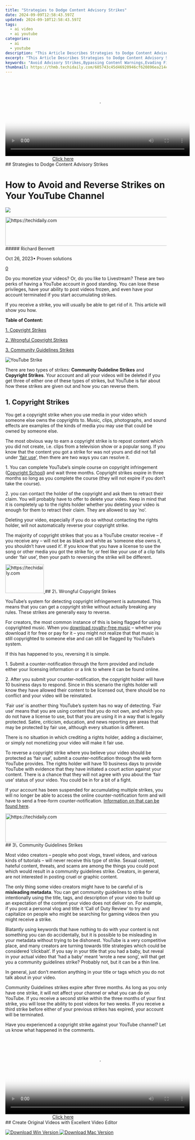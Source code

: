 ```yaml
---
title: "Strategies to Dodge Content Advisory Strikes"
date: 2024-09-09T12:58:43.597Z
updated: 2024-09-10T12:58:43.597Z
tags:
  - ai video
  - ai youtube
categories:
  - ai
  - youtube
description: "This Article Describes Strategies to Dodge Content Advisory Strikes"
excerpt: "This Article Describes Strategies to Dodge Content Advisory Strikes"
keywords: "Avoid Advisory Strikes,Bypassing Content Warnings,Evading Film Ratings,Strategies to Skirt Advisories,Steering Clear of Censorship,Circumventing Rating Blocks,Sidestepping Restrictions"
thumbnail: https://thmb.techidaily.com/605743c45d46920946cf620896ea214cdef6126e457144d63179eeaf5994b016.jpg
---
```


<!-- affiliate ads begin -->
<span id="1983474">
					<video width="576" height="240" style="cursor:pointer"
           poster="//a.impactradius-go.com/display-clicktoplayimage/1983474.png"
           onclick="if(!this.playClicked){this.play();this.setAttribute('controls',true);this.playClicked=true;}">
	   <source src="//a.impactradius-go.com/display-ad/22993-1983474">
	   <img src="//a.impactradius-go.com/display-clicktoplayimage/1983474.png" style="border: none; height: 100%; width: 100%; object-fit: contain">
	</video>
	<div style="width:360px;text-align:center"><a href="javascript:window.open(decodeURIComponent('https%3A%2F%2Fhomestyler.sjv.io%2Fc%2F5597632%2F1983474%2F22993'), '_blank');void(0);">Click here</a></div>
</span>
<img height="0" width="0" src="https://imp.pxf.io/i/5597632/1983474/22993" style="position:absolute;visibility:hidden;" border="0" />
<!-- affiliate ads end -->
## Strategies to Dodge Content Advisory Strikes

# How to Avoid and Reverse Strikes on Your YouTube Channel

![](https://images.wondershare.com/filmora/article-images/richard-bennett.jpg)

<!-- affiliate ads begin -->
<a href="https://ephamedtechinc.pxf.io/c/5597632/2136621/26400" target="_top" id="2136621">
  <img src="//a.impactradius-go.com/display-ad/26400-2136621" border="0" alt="https://techidaily.com" width="728" height="90"/>
</a>
<img height="0" width="0" src="https://ephamedtechinc.pxf.io/i/5597632/2136621/26400" style="position:absolute;visibility:hidden;" border="0" />
<!-- affiliate ads end -->
##### Richard Bennett

 Oct 26, 2023• Proven solutions

[0](#commentsBoxSeoTemplate)

Do you monetize your videos? Or, do you like to Livestream? These are two perks of having a YouTube account in good standing. You can lose these privileges, have your ability to post videos frozen, and even have your account terminated if you start accumulating strikes.

If you receive a strike, you will usually be able to get rid of it. This article will show you how.

**Table of Content:**

[1\. Copyright Strikes](#strikes)

[2. Wrongful Copyright Strikes](#wrong)

[3. Community Guidelines Strikes](#community)

![YouTube Strike](https://images.wondershare.com/filmora/article-images/youtube-strike.jpg)

 There are two types of strikes: **Community Guideline Strikes** and **Copyright Strikes**. Your account and all your videos will be deleted if you get three of either one of these types of strikes, but YouTube is fair about how these strikes are given out and how you can reverse them.

## 1\. Copyright Strikes

You get a copyright strike when you use media in your video which someone else owns the copyrights to. Music, clips, photographs, and sound effects are examples of the kinds of media you may use that could be owned by someone else.

The most obvious way to earn a copyright strike is to repost content which you did not create, i.e. clips from a television show or a popular song. If you know that the content you got a strike for was not yours and did not fall under [‘fair use](https://tools.techidaily.com/wondershare/filmora/download/)’, then there are two ways you can resolve it.

1\. You can complete YouTube’s simple course on copyright infringement ([Copyright School](https://www.youtube.com/copyright%5Fschool)) and wait three months. Copyright strikes expire in three months so long as you complete the course (they will not expire if you don’t take the course).

2\. you can contact the holder of the copyright and ask them to retract their claim. You will probably have to offer to delete your video. Keep in mind that it is completely up to the rights holder whether you deleting your video is enough for them to retract their claim. They are allowed to say ‘no’.

Deleting your video, especially if you do so without contacting the rights holder, will not automatically reverse your copyright strike.

The majority of copyright strikes that you as a YouTube creator receive – if you receive any – will not be as black and white as ‘someone else owns it, you shouldn’t have used it’. If you know that you have a license to use the song or other media you got the strike for, or feel like your use of a clip falls under ‘fair use’, then your path to reversing the strike will be different.

<!-- affiliate ads begin -->
<a href="https://aligracehair.sjv.io/c/5597632/2115925/19272" target="_top" id="2115925">
  <img src="//a.impactradius-go.com/display-ad/19272-2115925" border="0" alt="https://techidaily.com" width="120" height="90"/>
</a>
<img height="0" width="0" src="https://aligracehair.sjv.io/i/5597632/2115925/19272" style="position:absolute;visibility:hidden;" border="0" />
<!-- affiliate ads end -->
## 2\. Wrongful Copyright Strikes

YouTube’s system for detecting copyright infringement is automated. This means that you can get a copyright strike without actually breaking any rules. These strikes are generally easy to reverse.

For creators, the most common instance of this is being flagged for using copyrighted music. When you [download royalty-free music](https://tools.techidaily.com/wondershare/filmora/download/) – whether you download it for free or pay for it – you might not realize that that music is still copyrighted to someone else and can still be flagged by YouTube’s system.

If this has happened to you, reversing it is simple.

1\. Submit a counter-notification through the form provided and include either your licensing information or a link to where it can be found online.

2\. After you submit your counter-notification, the copyright holder will have 10 business days to respond. Since in this scenario the rights holder will know they have allowed their content to be licensed out, there should be no conflict and your video will be reinstated.

‘Fair use’ is another thing YouTube’s system has no way of detecting. ‘Fair use’ means that you are using content that you do not own, and which you do not have a license to use, but that you are using it in a way that is legally protected. Satire, criticism, education, and news reporting are areas that may be protected by fair use, although every situation is different.

There is no situation in which crediting a rights holder, adding a disclaimer, or simply not monetizing your video will make it fair use.

To reverse a copyright strike where you believe your video should be protected as ‘fair use’, submit a counter-notification through the web form YouTube provides. The rights holder will have 10 business days to provide YouTube with evidence that they have initiated a court action against your content. There is a chance that they will not agree with you about the ‘fair use’ status of your video. You could be in for a bit of a fight.

If your account has been suspended for accumulating multiple strikes, you will no longer be able to access the online counter-notification form and will have to send a free-form counter-notification. [Information on that can be found here](https://support.google.com/youtube/answer/6005919).

<!-- affiliate ads begin -->
<a href="https://unicoeye.pxf.io/c/5597632/2121334/18498" target="_top" id="2121334">
  <img src="//a.impactradius-go.com/display-ad/18498-2121334" border="0" alt="https://techidaily.com" width="728" height="90"/>
</a>
<img height="0" width="0" src="https://unicoeye.pxf.io/i/5597632/2121334/18498" style="position:absolute;visibility:hidden;" border="0" />
<!-- affiliate ads end -->
## 3\. Community Guidelines Strikes

Most video creators – people who post vlogs, travel videos, and various kinds of tutorials – will never receive this type of strike. Sexual content, hateful content, threats, and scams are among the things you could post which would result in a community guidelines strike. Creators, in general, are not interested in posting cruel or graphic content.

The only thing some video creators might have to be careful of is **misleading metadata**. You can get community guidelines to strike for intentionally using the title, tags, and description of your video to build up an expectation of the content your video does not deliver on. For example, if you post a personal vlog and title it ‘Call of Duty Review’ to try and capitalize on people who might be searching for gaming videos then you might receive a strike.

Blatantly using keywords that have nothing to do with your content is not something you can do accidentally, but it is possible to be misleading in your metadata without trying to be dishonest. YouTube is a very competitive place, and many creators are turning towards title strategies which could be considered ‘clickbait’. If you say in your title that you had a baby, but reveal in your actual video that ‘had a baby’ meant ‘wrote a new song’, will that get you a community guidelines strike? Probably not, but it can be a thin line.

In general, just don’t mention anything in your title or tags which you do not talk about in your video.

Community Guidelines strikes expire after three months. As long as you only have one strike, it will not affect your channel or what you can do on YouTube. If you receive a second strike within the three months of your first strike, you will lose the ability to post videos for two weeks. If you receive a third strike before either of your previous strikes has expired, your account will be terminated.

 Have you experienced a copyright strike against your YouTube channel? Let us know what happened in the comments.

<!-- affiliate ads begin -->
<span id="1982459">
					<video width="576" height="240" style="cursor:pointer"
           poster="//a.impactradius-go.com/display-clicktoplayimage/1982459.png"
           onclick="if(!this.playClicked){this.play();this.setAttribute('controls',true);this.playClicked=true;}">
	   <source src="//a.impactradius-go.com/display-ad/22993-1982459">
	   <img src="//a.impactradius-go.com/display-clicktoplayimage/1982459.png" style="border: none; height: 100%; width: 100%; object-fit: contain">
	</video>
	<div style="width:360px;text-align:center"><a href="javascript:window.open(decodeURIComponent('https%3A%2F%2Fhomestyler.sjv.io%2Fc%2F5597632%2F1982459%2F22993'), '_blank');void(0);">Click here</a></div>
</span>
<img height="0" width="0" src="https://imp.pxf.io/i/5597632/1982459/22993" style="position:absolute;visibility:hidden;" border="0" />
<!-- affiliate ads end -->
## Create Original Videos with Excellent Video Editor

[![Download Win Version](https://images.wondershare.com/filmora/guide/download-btn-win.jpg) ](https://tools.techidaily.com/wondershare/filmora/download/) [![Download Mac Version](https://images.wondershare.com/filmora/guide/download-btn-mac.jpg) ](https://tools.techidaily.com/wondershare/filmora/download/)

<!-- affiliate ads begin -->
<span id="1424529">
					<video width="864" height="1536" style="cursor:pointer"
           poster="//a.impactradius-go.com/display-clicktoplayimage/1424529.png"
           onclick="if(!this.playClicked){this.play();this.setAttribute('controls',true);this.playClicked=true;}">
	   <source src="//a.impactradius-go.com/display-ad/16446-1424529">
	   <img src="//a.impactradius-go.com/display-clicktoplayimage/1424529.png" style="border: none; height: 100%; width: 100%; object-fit: contain">
	</video>
	<div style="width:540px;text-align:center"><a href="javascript:window.open(decodeURIComponent('https%3A%2F%2Flaganoo.pxf.io%2Fc%2F5597632%2F1424529%2F16446'), '_blank');void(0);">Click here</a></div>
</span>
<img height="0" width="0" src="https://imp.pxf.io/i/5597632/1424529/16446" style="position:absolute;visibility:hidden;" border="0" />
<!-- affiliate ads end -->
![author avatar](https://images.wondershare.com/filmora/article-images/richard-bennett.jpg)

Richard Bennett

Richard Bennett is a writer and a lover of all things video.

Follow @Richard Bennett


<ins class="adsbygoogle"
     style="display:block"
     data-ad-format="autorelaxed"
     data-ad-client="ca-pub-7571918770474297"
     data-ad-slot="1223367746"></ins>



<ins class="adsbygoogle"
     style="display:block"
     data-ad-client="ca-pub-7571918770474297"
     data-ad-slot="8358498916"
     data-ad-format="auto"
     data-full-width-responsive="true"></ins>





<span class="atpl-alsoreadstyle">Also read:</span>
<div><ul>
<li><a href="https://youtube-webster.techidaily.com/0plus-amazing-youtube-shortcuts-you-should-know-for-2024/"><u>[New] 20+ Amazing YouTube Shortcuts You Should Know for 2024</u></a></li>
<li><a href="https://youtube-webster.techidaily.com/024-approved-youtube-videography-101-editing-essentials-taught/"><u>[New] 2024 Approved YouTube Videography 101 Editing Essentials Taught</u></a></li>
<li><a href="https://fox-glue.techidaily.com/new-2024-approved-zooming-in-elevating-the-art-of-tiktok-crafting/"><u>[New] 2024 Approved Zooming In Elevating the Art of TikTok Crafting</u></a></li>
<li><a href="https://youtube-webster.techidaily.com/est-youtube-video-reverser-online/"><u>[New] Best YouTube Video Reverser Online</u></a></li>
<li><a href="https://youtube-webster.techidaily.com/rafting-the-perfect-introduction-15-viral-youtube-video-intros-for-2024/"><u>[New] Crafting the Perfect Introduction 15 Viral YouTube Video Intros for 2024</u></a></li>
<li><a href="https://youtube-webster.techidaily.com/nsightful-interviews-top-15-recruitment-dialogues-for-2024/"><u>[New] Insightful Interviews - Top 15 Recruitment Dialogues for 2024</u></a></li>
<li><a href="https://youtube-webster.techidaily.com/he-essential-guide-to-high-quality-audio-capture-sans-microphone/"><u>[New] The Essential Guide to High-Quality Audio Capture Sans Microphone</u></a></li>
<li><a href="https://some-skills.techidaily.com/new-the-ultimate-companion-for-enhancing-tiktok-bios-with-linktree/"><u>[New] The Ultimate Companion for Enhancing TikTok Bios with Linktree</u></a></li>
<li><a href="https://fox-glue.techidaily.com/updated-2024-approved-audacity-guide-creating-fluid-audio-crossfade/"><u>[Updated] 2024 Approved Audacity Guide Creating Fluid Audio Crossfade</u></a></li>
<li><a href="https://video-screen-grab.techidaily.com/updated-2024-approved-elevate-your-productivity-io-screen-capture-secrets/"><u>[Updated] 2024 Approved Elevate Your Productivity IO Screen Capture Secrets</u></a></li>
<li><a href="https://youtube-webster.techidaily.com/ed-behind-the-scenes-filmmaking-tips-from-youtube-experts/"><u>[Updated] Behind-the-Scenes Filmmaking Tips From YouTube Experts</u></a></li>
<li><a href="https://youtube-webster.techidaily.com/ed-crafting-youtube-channel-trailers-the-ultimate-guide-to-profitability/"><u>[Updated] Crafting YouTube Channel Trailers The Ultimate Guide to Profitability</u></a></li>
<li><a href="https://youtube-webster.techidaily.com/ed-first-steps-on-the-path-equipment-for-beginners-for-2024/"><u>[Updated] First Steps on the Path Equipment for Beginners for 2024</u></a></li>
<li><a href="https://youtube-webster.techidaily.com/ed-from-basic-to-breakthrough-a-youtube-live-thumbnail-journey-for-2024/"><u>[Updated] From Basic to Breakthrough A YouTube Live Thumbnail Journey for 2024</u></a></li>
<li><a href="https://youtube-webster.techidaily.com/ed-in-2024-concluding-coverage-craftsmanship/"><u>[Updated] In 2024, Concluding Coverage Craftsmanship</u></a></li>
<li><a href="https://youtube-webster.techidaily.com/ed-in-2024-fake-following-fiasco-avoiding-illusory-supporters-in-social-media-space/"><u>[Updated] In 2024, Fake Following Fiasco Avoiding Illusory Supporters in Social Media Space</u></a></li>
<li><a href="https://youtube-webster.techidaily.com/ed-in-2024-unveiling-hottest-fifa-football-content-on-youtube/"><u>[Updated] In 2024, Unveiling Hottest FIFA Football Content on YouTube</u></a></li>
<li><a href="https://facebook-clips.techidaily.com/updated-master-your-fb-video-archive-with-1-5-choices-for-2024/"><u>[Updated] Master Your FB Video Archive with #1-5 Choices for 2024</u></a></li>
<li><a href="https://youtube-webster.techidaily.com/ed-navigating-nerves-in-10-must-do-vlogs/"><u>[Updated] Navigating Nerves in 10 Must-Do Vlogs</u></a></li>
<li><a href="https://screen-capture.techidaily.com/updated-seamless-mp4-file-saving-and-insight/"><u>[Updated] Seamless MP4 File Saving & Insight</u></a></li>
<li><a href="https://youtube-webster.techidaily.com/ed-surge-video-popularity-top-youtube-seo-advice/"><u>[Updated] Surge Video Popularity Top YouTube SEO Advice</u></a></li>
<li><a href="https://youtube-webster.techidaily.com/ed-tailored-guide-to-youtube-trailer-production-with-filmora-for-2024/"><u>[Updated] Tailored Guide to YouTube Trailer Production with Filmora for 2024</u></a></li>
<li><a href="https://instagram-video-files.techidaily.com/2024-approved-instagram-filming-perfecting-the-chroma-key-effect/"><u>2024 Approved Instagram Filming Perfecting the Chroma Key Effect</u></a></li>
<li><a href="https://screen-mirroring-recording.techidaily.com/2024-approved-revolutionize-your-play-with-top-tips-for-ps4-gameplay-recording/"><u>2024 Approved Revolutionize Your Play with Top Tips for PS4 Gameplay Recording</u></a></li>
<li><a href="https://techidaily.com/access-online-soundscapes-effortlessly-enable-audio-playback-on-web-pages-via-chrome-browser/"><u>Access Online Soundscapes Effortlessly: Enable Audio Playback on Web Pages via Chrome Browser</u></a></li>
<li><a href="https://android-pokemon-go.techidaily.com/best-pokemons-for-pvp-matches-in-pokemon-go-for-itel-p55-5g-drfone-by-drfone-virtual-android/"><u>Best Pokemons for PVP Matches in Pokemon Go For Itel P55 5G | Dr.fone</u></a></li>
<li><a href="https://data-safeguard.techidaily.com/cookiebot-integration-the-key-to-advanced-online-customer-insights/"><u>Cookiebot Integration: The Key to Advanced Online Customer Insights</u></a></li>
<li><a href="https://some-techniques.techidaily.com/explore-these-14-fascinating-text-based-animations-for-2024/"><u>Explore These 14 Fascinating Text-Based Animations for 2024</u></a></li>
<li><a href="https://win-forum.techidaily.com/how-does-system-restore-work-on-windows-11-unveiling-the-basics/"><u>How Does System Restore Work on Windows 11? Unveiling the Basics</u></a></li>
<li><a href="https://youtube-webster.techidaily.com/24-building-a-professional-online-brand-as-a-game-vlogger/"><u>In 2024, Building a Professional Online Brand as a Game Vlogger</u></a></li>
<li><a href="https://youtube-webster.techidaily.com/24-crafting-easy-youtube-animation-subscribe-bars-in-filmora/"><u>In 2024, Crafting Easy YouTube Animation Subscribe Bars in Filmora</u></a></li>
<li><a href="https://some-knowledge.techidaily.com/in-2024-innovative-text-treatments-elevating-ae-titles/"><u>In 2024, Innovative Text Treatments Elevating AE Titles</u></a></li>
<li><a href="https://youtube-webster.techidaily.com/24-precision-and-performance-gamers-equipment-showcase/"><u>In 2024, Precision & Performance Gamer's Equipment Showcase</u></a></li>
<li><a href="https://youtube-webster.techidaily.com/24-premier-popularity-prognosticator-for-video-charts/"><u>In 2024, Premier Popularity Prognosticator for Video Charts</u></a></li>
<li><a href="https://youtube-webster.techidaily.com/24-unveil-8-reliable-video-promotion-services/"><u>In 2024, Unveil 8 Reliable Video Promotion Services</u></a></li>
<li><a href="https://instagram-video-recordings.techidaily.com/insta-rapid-rise-mastering-engagement-with-likes-and-vids-for-2024/"><u>Insta Rapid Rise Mastering Engagement with Likes & Vids for 2024</u></a></li>
<li><a href="https://win-able.techidaily.com/resolved-fixes-for-magic-the-gathering-arenas-persistent-black-screen-problem/"><u>Resolved: Fixes for Magic: The Gathering Arena's Persistent Black Screen Problem</u></a></li>
<li><a href="https://extra-hints.techidaily.com/rise-to-greatness-the-best-inspiring-movies/"><u>Rise to Greatness The Best Inspiring Movies</u></a></li>
<li><a href="https://instagram-clips.techidaily.com/secure-and-convenient-a-windowsmac-downloading-guide-for-igtv-videos/"><u>Secure and Convenient A Windows/Mac Downloading Guide for IGTV Videos</u></a></li>
<li><a href="https://youtube-webster.techidaily.com/ling-the-best-5-tools-for-youtube-video-url-shortening/"><u>Unveiling the Best 5 Tools for YouTube Video URL Shortening</u></a></li>
</ul></div>
